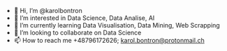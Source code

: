 - 👋 Hi, I’m @karolbontron
- 👀 I’m interested in Data Science, Data Analise, AI
- 🌱 I’m currently learning Data Visualisation, Data Mining, Web Scrapping
- 💞️ I’m looking to collaborate on Data Science
- 📫 How to reach me +48796172626; karol.bontron@protonmail.ch

<!---
karolbontron/karolbontron is a ✨ special ✨ repository because its `README.md` (this file) appears on your GitHub profile.
You can click the Preview link to take a look at your changes.
--->
